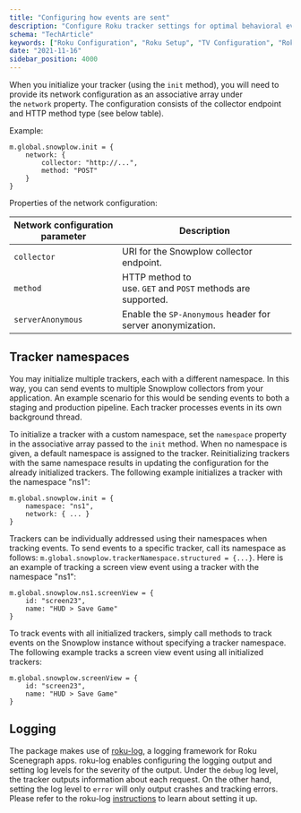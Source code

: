 ```yaml
---
title: "Configuring how events are sent"
description: "Configure Roku tracker settings for optimal behavioral event collection in streaming applications."
schema: "TechArticle"
keywords: ["Roku Configuration", "Roku Setup", "TV Configuration", "Roku Analytics", "OTT Setup", "Connected TV"]
date: "2021-11-16"
sidebar_position: 4000
---
```


When you initialize your tracker (using the `init` method), you will need to provide its network configuration as an associative array under the `network` property. The configuration consists of the collector endpoint and HTTP method type (see below table).

Example:

```brightscript
m.global.snowplow.init = {
    network: {
        collector: "http://...",
        method: "POST"
    }
}
```

Properties of the network configuration:

| Network configuration parameter | Description |
| --- | --- |
| `collector` | URI for the Snowplow collector endpoint. |
| `method` | HTTP method to use. `GET` and `POST` methods are supported. |
| `serverAnonymous` | Enable the `SP-Anonymous` header for server anonymization. |

## Tracker namespaces

You may initialize multiple trackers, each with a different namespace. In this way, you can send events to multiple Snowplow collectors from your application. An example scenario for this would be sending events to both a staging and production pipeline. Each tracker processes events in its own background thread.

To initialize a tracker with a custom namespace, set the `namespace` property in the associative array passed to the `init` method. When no namespace is given, a default namespace is assigned to the tracker. Reinitializing trackers with the same namespace results in updating the configuration for the already initialized trackers. The following example initializes a tracker with the namespace "ns1":

```brightscript
m.global.snowplow.init = {
    namespace: "ns1",
    network: { ... }
}
```

Trackers can be individually addressed using their namespaces when tracking events. To send events to a specific tracker, call its namespace as follows: `m.global.snowplow.trackerNamespace.structured = {...}`. Here is an example of tracking a screen view event using a tracker with the namespace "ns1":

```brightscript
m.global.snowplow.ns1.screenView = {
    id: "screen23",
    name: "HUD > Save Game"
}
```

To track events with all initialized trackers, simply call methods to track events on the Snowplow instance without specifying a tracker namespace. The following example tracks a screen view event using all initialized trackers:

```brightscript
m.global.snowplow.screenView = {
    id: "screen23",
    name: "HUD > Save Game"
}
```

## Logging

The package makes use of [roku-log](https://github.com/georgejecook/roku-log), a logging framework for Roku Scenegraph apps. roku-log enables configuring the logging output and setting log levels for the severity of the output. Under the `debug` log level, the tracker outputs information about each request. On the other hand, setting the log level to `error` will only output crashes and tracking errors. Please refer to the roku-log [instructions](https://github.com/georgejecook/roku-log) to learn about setting it up.
